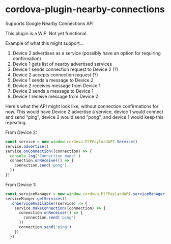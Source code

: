 # cordova-plugin-nearby-connections
 Supports Google Nearby Connections API
 
 This plugin is a WIP. Not yet functional.
 
 Example of what this might support...

1. Device 2 advertises as a service (possibly have an option for requiring confirmation)
2. Device 1 gets list of nearby advertised services 
3. Device 1 sends connection request to Device 2 (?)
4. Device 2 accepts connection request (?)
5. Device 1 sends a message to Device 2
6. Device 2 receives message from Device 1
7. Device 2 sends a message to Device 1
8. Device 1 receive message from Device 2

Here's what the API might look like, without connection confirmations for now. This would have Device 2 advertise a service, device 1 would connect and send "ping", device 2 would send "pong", and device 1 would keep this repeating.

From Device 2:
```javascript
const service = new window.cordova.P2PPayloadAPI.Service()
service.advertise()
service.onConnection((connection) => {
  console.log('Connection made!')
  connection.onReceive(() => {
    connection.send('pong')
  })
})
```

From Device 1:
```javascript
const serviceManager = new window.cordova.P2PPaylaodAPI.serviceManager()
serviceManger.getServices()
  .onServiceAvailable((service) => {
    service.makeConnection((connection) => {
      connection.onReceive(() => {
        connection.send('ping')
      })
      connection.send('ping')
    })
  })

```
